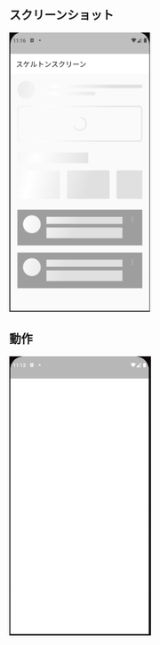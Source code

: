 ## スクリーンショット

<img src="assets/screenshot/1.png" height="500px" />

## 動作

<img src="assets/screenshot/example.gif" height="500px" />
